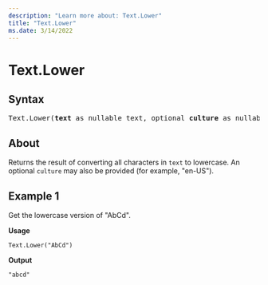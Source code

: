 ```yaml
---
description: "Learn more about: Text.Lower"
title: "Text.Lower"
ms.date: 3/14/2022
---
```

# Text.Lower

## Syntax

<pre>
Text.Lower(<b>text</b> as nullable text, optional <b>culture</b> as nullable text) as nullable text
</pre>
  
## About

Returns the result of converting all characters in `text` to lowercase. An optional `culture` may also be provided (for example, "en-US").

## Example 1

Get the lowercase version of "AbCd".

**Usage**

```powerquery-m
Text.Lower("AbCd")
```

**Output**

`"abcd"`
